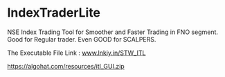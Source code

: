 # IndexTraderLite
NSE Index Trading Tool for Smoother and Faster Trading in FNO segment. Good for Regular trader. Even GOOD for SCALPERS.

The Executable File Link : www.lnkiy.in/STW_ITL

https://algohat.com/resources/itl_GUI.zip
